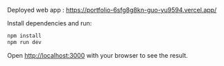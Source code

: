 Deployed web app : https://portfolio-6sfg8g8kn-guo-yu9594.vercel.app/

Install dependencies and run:

```bash
npm install
npm run dev
```

Open [http://localhost:3000](http://localhost:3000) with your browser to see the result.
